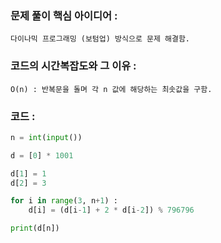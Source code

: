 ### 문제 풀이 핵심 아이디어 :
    다이나믹 프로그래밍 (보텀업) 방식으로 문제 해결함.

### 코드의 시간복잡도와 그 이유 :
    O(n) : 반복문을 돌며 각 n 값에 해당하는 최솟값을 구함.

### 코드 :
```python
n = int(input())

d = [0] * 1001

d[1] = 1
d[2] = 3

for i in range(3, n+1) :
    d[i] = (d[i-1] + 2 * d[i-2]) % 796796

print(d[n])
```